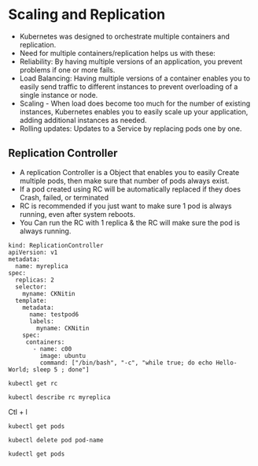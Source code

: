 # Scaling and Replication

- Kubernetes was designed to orchestrate multiple containers and replication.
- Need for multiple containers/replication helps us with these:
- Reliability: By having multiple versions of an application, you prevent problems if one or more fails.
- Load Balancing: Having multiple versions of a container enables you to easily send traffic to different instances to prevent overloading of a single instance or node.
- Scaling - When load does become too much for the number of existing instances, Kubernetes enables you to easily scale up your application, adding additional instances as needed. 
- Rolling updates: Updates to a Service by replacing pods one by one.

## Replication Controller 
- A replication Controller is a Object that enables you to easily Create multiple pods, then make sure that number of pods always exist.
- If a pod created using RC will be automatically replaced if they does Crash, failed, or terminated
- RC is recommended if you just want to make sure 1 pod is always running, even after system reboots.
- You Can run the RC with 1 replica & the RC will make sure the pod is always running.

```
kind: ReplicationController               
apiVersion: v1
metadata:
  name: myreplica
spec:
  replicas: 2            
  selector:        
    myname: CKNitin                             
  template:                
    metadata:
      name: testpod6
      labels:            
        myname: CKNitin
    spec:
     containers:
       - name: c00
         image: ubuntu
         command: ["/bin/bash", "-c", "while true; do echo Hello-World; sleep 5 ; done"]
```

```
kubectl get rc
```

```
kubectl describe rc myreplica
```

Ctl + l

```
kubectl get pods
```

```
kubectl delete pod pod-name
```

```
kudectl get pods
```
